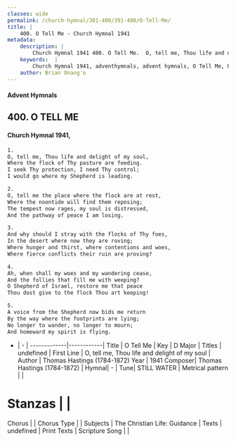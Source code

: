 ```yaml
---
classes: wide
permalink: /church-hymnal/301-400/391-400/O-Tell-Me/
title: |
    400. O Tell Me - Church Hymnal 1941
metadata:
    description: |
        Church Hymnal 1941 400. O Tell Me.  O, tell me, Thou life and delight of my soul,  Where the flock of Thy pasture are feeding.  I seek Thy protection, I need Thy control;  I would go where my Shepherd is leading. 
    keywords:  |
        Church Hymnal 1941, adventhymnals, advent hymnals, O Tell Me, O, tell me, Thou life and delight of my soul. 
    author: Brian Onang'o
---
```


#### Advent Hymnals
## 400. O TELL ME
####  Church Hymnal 1941,

```txt
1.
O, tell me, Thou life and delight of my soul, 
Where the flock of Thy pasture are feeding. 
I seek Thy protection, I need Thy control; 
I would go where my Shepherd is leading. 

2.
O, tell me the place where the flock are at rest, 
Where the noontide will find them reposing; 
The tempest now rages, my soul is distressed, 
And the pathway of peace I am losing. 

3.
And why should I stray with the flocks of Thy foes, 
In the desert where now they are roving; 
Where hunger and thirst, where contentions and woes, 
Where fierce conflicts their ruin are proving? 

4.
Ah, when shall my woes and my wandering cease, 
And the follies that fill me with weeping? 
O Shepherd of Israel, restore me that peace 
Thou dost give to the flock Thou art keeping! 

5.
A voice from the Shepherd now bids me return 
By the way where the footprints are lying; 
No longer to wander, no longer to mourn; 
And homeward my spirit is flying.

```

- |   -  |
-------------|------------|
Title | O Tell Me |
Key | D Major |
Titles | undefined |
First Line | O, tell me, Thou life and delight of my soul |
Author | Thomas Hastings (1784-1872)
Year | 1941
Composer| Thomas Hastings (1784-1872) |
Hymnal|  - |
Tune| STILL WATER |
Metrical pattern | |
# Stanzas |  |
Chorus |  |
Chorus Type |  |
Subjects | The Christian Life: Guidance |
Texts | undefined |
Print Texts | 
Scripture Song |  |
    
